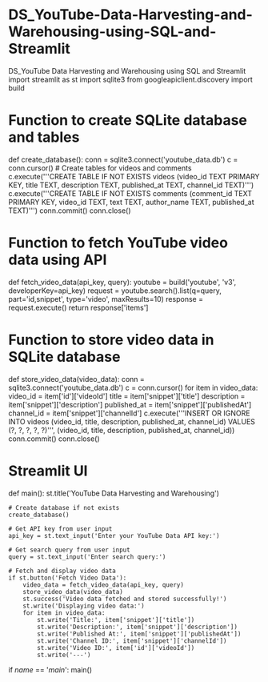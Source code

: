 # DS_YouTube-Data-Harvesting-and-Warehousing-using-SQL-and-Streamlit
DS_YouTube Data Harvesting and Warehousing using SQL and Streamlit
import streamlit as st
import sqlite3
from googleapiclient.discovery import build

# Function to create SQLite database and tables
def create_database():
    conn = sqlite3.connect('youtube_data.db')
    c = conn.cursor()
    # Create tables for videos and comments
    c.execute('''CREATE TABLE IF NOT EXISTS videos 
                 (video_id TEXT PRIMARY KEY, title TEXT, description TEXT, published_at TEXT, channel_id TEXT)''')
    c.execute('''CREATE TABLE IF NOT EXISTS comments 
                 (comment_id TEXT PRIMARY KEY, video_id TEXT, text TEXT, author_name TEXT, published_at TEXT)''')
    conn.commit()
    conn.close()

# Function to fetch YouTube video data using API
def fetch_video_data(api_key, query):
    youtube = build('youtube', 'v3', developerKey=api_key)
    request = youtube.search().list(q=query, part='id,snippet', type='video', maxResults=10)
    response = request.execute()
    return response['items']

# Function to store video data in SQLite database
def store_video_data(video_data):
    conn = sqlite3.connect('youtube_data.db')
    c = conn.cursor()
    for item in video_data:
        video_id = item['id']['videoId']
        title = item['snippet']['title']
        description = item['snippet']['description']
        published_at = item['snippet']['publishedAt']
        channel_id = item['snippet']['channelId']
        c.execute('''INSERT OR IGNORE INTO videos (video_id, title, description, published_at, channel_id) 
                     VALUES (?, ?, ?, ?, ?)''', (video_id, title, description, published_at, channel_id))
    conn.commit()
    conn.close()

# Streamlit UI
def main():
    st.title('YouTube Data Harvesting and Warehousing')

    # Create database if not exists
    create_database()

    # Get API key from user input
    api_key = st.text_input('Enter your YouTube Data API key:')
    
    # Get search query from user input
    query = st.text_input('Enter search query:')
    
    # Fetch and display video data
    if st.button('Fetch Video Data'):
        video_data = fetch_video_data(api_key, query)
        store_video_data(video_data)
        st.success('Video data fetched and stored successfully!')
        st.write('Displaying video data:')
        for item in video_data:
            st.write('Title:', item['snippet']['title'])
            st.write('Description:', item['snippet']['description'])
            st.write('Published At:', item['snippet']['publishedAt'])
            st.write('Channel ID:', item['snippet']['channelId'])
            st.write('Video ID:', item['id']['videoId'])
            st.write('---')

if _name_ == '_main_':
    main()
